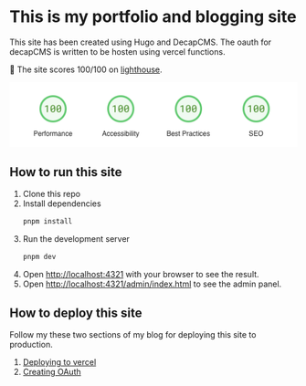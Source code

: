 # This is my portfolio and blogging site

This site has been created using Hugo and DecapCMS. The oauth for decapCMS is written to be hosten using vercel functions.

🚀 The site scores 100/100 on [lighthouse](https://pagespeed.web.dev/analysis/https-nipunh-com/dv1jp1sysp?form_factor=desktop).

![lighthouse score](lighthouse.png)

## How to run this site

1. Clone this repo
2. Install dependencies
   ```bash
   pnpm install
   ```
3. Run the development server
   ```bash
   pnpm dev
   ```
4. Open [http://localhost:4321](http://localhost:4321) with your browser to see the result.
5. Open [http://localhost:4321/admin/index.html](http://localhost:4321/admin/index.html) to see the admin panel.

## How to deploy this site

Follow my these two sections of my blog for deploying this site to production.

1. [Deploying to vercel](https://nipunh.com/blog/modify-static-site-content-easily-from-your-browser#deploying-the-site)
2. [Creating OAuth](https://nipunh.com/blog/modify-static-site-content-easily-from-your-browser#creating-oauth-for-production)
